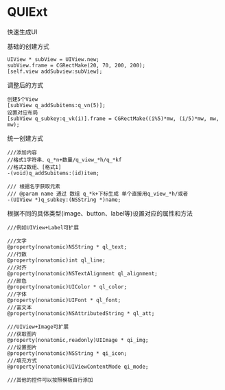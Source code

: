 # QUIExt
快速生成UI

基础的创建方式
    
    UIView * subView = UIView.new;
    subView.frame = CGRectMake(20, 70, 200, 200);
    [self.view addSubview:subView];

调整后的方式

    创建5个View
    [subView q_addSubitems:q_vn(5)];
    设置对应布局
    [subView q_subkey:q_vk(i)].frame = CGRectMake((i%5)*mw, (i/5)*mw, mw, mw);





统一创建方式

    ///添加内容
    //格式1字符串、q_*n+数量/q_view_*h/q_*kf
    //格式2数组、[格式1]
    -(void)q_addSubitems:(id)item;
    
    /// 根据名字获取元素
    /// @param name 通过 数组 q_*k+下标生成 单个直接用q_view_*h/或者
    -(UIView *)q_subkey:(NSString *)name;
    
    
根据不同的具体类型(image、button、label等)设置对应的属性和方法

    ///例如UIView+Label可扩展
    
    ///文字
    @property(nonatomic)NSString * ql_text;
    ///行数
    @property(nonatomic)int ql_line;
    ///对齐
    @property(nonatomic)NSTextAlignment ql_alignment;
    ///颜色
    @property(nonatomic)UIColor * ql_color;
    ///字体
    @property(nonatomic)UIFont * ql_font;
    ///富文本
    @property(nonatomic)NSAttributedString * ql_att;
    
    ///UIView+Image可扩展
    ///获取图片
    @property(nonatomic,readonly)UIImage * qi_img;
    ///设置图片
    @property(nonatomic)NSString * qi_icon;
    ///填充方式
    @property(nonatomic)UIViewContentMode qi_mode;
    
    ///其他的控件可以按照模板自行添加
    
